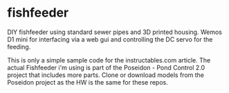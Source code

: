 # fishfeeder
DIY fishfeeder using standard sewer pipes and 3D printed housing. Wemos D1 mini for interfacing via a web gui and controlling the DC servo for the feeding.

This is only a simple sample code for the instructables.com article. The actual Fishfeeder i'm using is part of the Poseidon - Pond Control 2.0 project that includes more parts. Clone or download models from the Poseidon project as the HW is the same for these repos.
